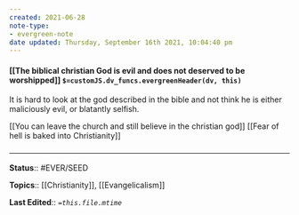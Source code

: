 ```yaml
---
created: 2021-06-28
note-type:
- evergreen-note
date updated: Thursday, September 16th 2021, 10:04:40 pm
---
```


#### [[The biblical christian God is evil and does not deserved to be worshipped]] `$=customJS.dv_funcs.evergreenHeader(dv, this)`

It is hard to look at the god described in the bible and not think he is either maliciously evil, or blatantly selfish.

[[You can leave the church and still believe in the christian god]]
[[Fear of hell is baked into Christianity]]

### <hr class="footnote"/>

**Status**:: #EVER/SEED

**Topics**::  [[Christianity]], [[Evangelicalism]]

**Last Edited**:: *`=this.file.mtime`*
